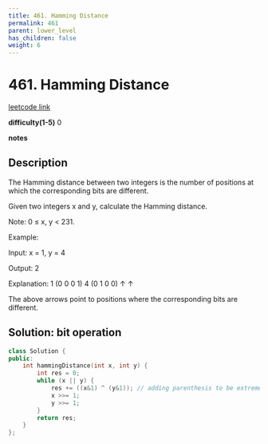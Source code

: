 ```yaml
---
title: 461. Hamming Distance
permalink: 461
parent: lower_level
has_children: false
weight: 6
---
```

# 461. Hamming Distance
[leetcode link](https://leetcode.com/problems/hamming-distance/)

**difficulty(1-5)** 
0

**notes**   


## Description

The Hamming distance between two integers is the number of positions at which the corresponding bits are different.

Given two integers x and y, calculate the Hamming distance.

Note:
0 ≤ x, y < 231.

Example:

Input: x = 1, y = 4

Output: 2

Explanation:
1   (0 0 0 1)
4   (0 1 0 0)
       ↑   ↑

The above arrows point to positions where the corresponding bits are different.

## Solution: bit operation
```c++
class Solution {
public:
    int hammingDistance(int x, int y) {
        int res = 0;
        while (x || y) {
            res += ((x&1) ^ (y&1)); // adding parenthesis to be extremely careful about operation precedence!
            x >>= 1;
            y >>= 1;
        }
        return res;
    }
};
```

<!-- 
Default label
{: .label }

Blue label
{: .label .label-blue }

Stable
{: .label .label-green }

New release
{: .label .label-purple }

Coming soon
{: .label .label-yellow }

Deprecated
{: .label .label-red } -->
